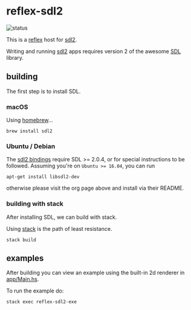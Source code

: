 # reflex-sdl2

![status](https://gitlab.com/schell/reflex-sdl2/badges/master/build.svg)

This is a [reflex][2] host for [sdl2][0].

Writing and running [sdl2][0] apps requires version 2 of the awesome [SDL][1]
library.


## building

The first step is to install SDL.

### macOS

Using [homebrew](https://brew.sh/)...

    brew install sdl2

### Ubuntu / Debian

The [sdl2 bindings][0] require SDL >= 2.0.4, or for special instructions
to be followed. Assuming you're on `Ubuntu >= 16.04`, you can run

    apt-get install libsdl2-dev

otherwise please visit the org page above and install via their README.

### building with stack

After installing SDL, we can build with stack.

Using [stack][3] is the path of least resistance.

    stack build

## examples

After building you can view an example using the built-in 2d renderer in
[app/Main.hs](https://github.com/schell/reflex-sdl2/blob/master/app/Main.hs).

To run the example do:

    stack exec reflex-sdl2-exe


[0]: http://hackage.haskell.org/package/sdl2 "sdl2 haskell bindings"
[1]: http://libsdl.org "Simple Direct Media Layer"
[2]: https://github.com/reflex-frp/reflex "reflex frp"
[3]: https://docs.haskellstack.org/en/stable/README/ "the haskell tool stack"
